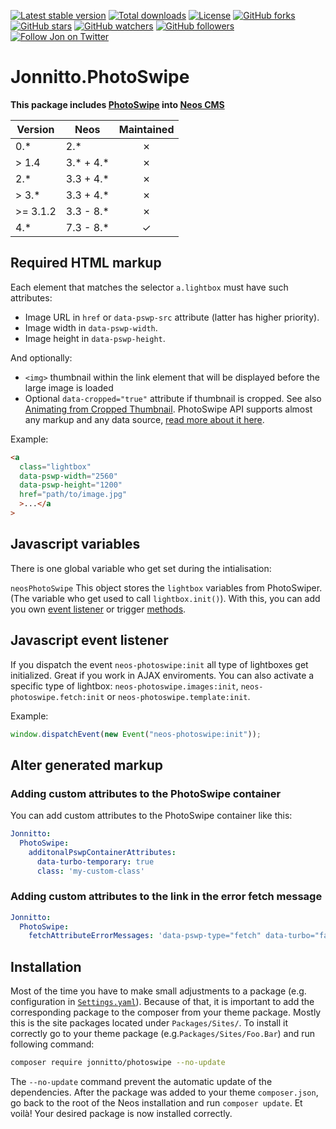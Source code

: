 [![Latest stable version]][packagist] [![Total downloads]][packagist] [![License]][packagist] [![GitHub forks]][fork] [![GitHub stars]][stargazers] [![GitHub watchers]][subscription] [![GitHub followers]][followers] [![Follow Jon on Twitter]][twitter]

# Jonnitto.PhotoSwipe

**This package includes [PhotoSwipe] into [Neos CMS]**

| Version  | Neos        | Maintained |
| -------- | ----------- | :--------: |
| 0.\*     | 2.\*        |     ✗      |
| > 1.4    | 3.\* + 4.\* |     ✗      |
| 2.\*     | 3.3 + 4.\*  |     ✗      |
| > 3.\*   | 3.3 + 4.\*  |     ✗      |
| >= 3.1.2 | 3.3 - 8.\*  |     ✗      |
| 4.\*     | 7.3 - 8.\*  |     ✓      |

## Required HTML markup

Each element that matches the selector `a.lightbox` must have such attributes:

- Image URL in `href` or `data-pswp-src` attribute (latter has higher priority).
- Image width in `data-pswp-width`.
- Image height in `data-pswp-height`.

And optionally:

- `<img>` thumbnail within the link element that will be displayed before the large image is loaded
- Optional `data-cropped="true"` attribute if thumbnail is cropped. See also
  [Animating from Cropped Thumbnail](https://photoswipe.com/opening-or-closing-transition#animating-from-cropped-thumbnail).
  PhotoSwipe API supports almost any markup and any data source, [read more about it here](https://photoswipe.com/data-sources#custom-html-markup).

Example:

```html
<a
  class="lightbox"
  data-pswp-width="2560"
  data-pswp-height="1200"
  href="path/to/image.jpg"
  >...</a
>
```

## Javascript variables

There is one global variable who get set during the intialisation:

`neosPhotoSwipe` This object stores the `lightbox` variables from PhotoSwiper. (The variable who get used to call
`lightbox.init()`). With this, you can add you own [event listener](https://photoswipe.com/events/) or trigger
[methods](https://photoswipe.com/methods/).

## Javascript event listener

If you dispatch the event `neos-photoswipe:init` all type of lightboxes get initialized. Great if you work in AJAX
enviroments. You can also activate a specific type of lightbox: `neos-photoswipe.images:init`,
`neos-photoswipe.fetch:init` or `neos-photoswipe.template:init`.

Example:

```js
window.dispatchEvent(new Event("neos-photoswipe:init"));
```

## Alter generated markup

### Adding custom attributes to the PhotoSwipe container

You can add custom attributes to the PhotoSwipe container like this:

```yaml
Jonnitto:
  PhotoSwipe:
    additonalPswpContainerAttributes:
      data-turbo-temporary: true
      class: 'my-custom-class'
```

### Adding custom attributes to the link in the error fetch message

```yaml
Jonnitto:
  PhotoSwipe:
    fetchAttributeErrorMessages: 'data-pswp-type="fetch" data-turbo="false"'
```

## Installation

Most of the time you have to make small adjustments to a package (e.g.
configuration in [`Settings.yaml`]). Because of that, it is important to add the
corresponding package to the composer from your theme package. Mostly this is
the site packages located under `Packages/Sites/`. To install it correctly go to
your theme package (e.g.`Packages/Sites/Foo.Bar`) and run following command:

```bash
composer require jonnitto/photoswipe --no-update
```

The `--no-update` command prevent the automatic update of the dependencies.
After the package was added to your theme `composer.json`, go back to the root
of the Neos installation and run `composer update`. Et voilà! Your desired
package is now installed correctly.

[packagist]: https://packagist.org/packages/jonnitto/photoswipe
[neos cms]: https://www.neos.io
[photoswipe]: http://photoswipe.com/
[latest stable version]: https://poser.pugx.org/jonnitto/photoswipe/v/stable
[total downloads]: https://poser.pugx.org/jonnitto/photoswipe/downloads
[license]: https://poser.pugx.org/jonnitto/photoswipe/license
[github forks]: https://img.shields.io/github/forks/jonnitto/Jonnitto.PhotoSwipe.svg?style=social&label=Fork
[github stars]: https://img.shields.io/github/stars/jonnitto/Jonnitto.PhotoSwipe.svg?style=social&label=Stars
[github watchers]: https://img.shields.io/github/watchers/jonnitto/Jonnitto.PhotoSwipe.svg?style=social&label=Watch
[github followers]: https://img.shields.io/github/followers/jonnitto.svg?style=social&label=Follow
[follow jon on twitter]: https://img.shields.io/twitter/follow/jonnitto.svg?style=social&label=Follow
[twitter]: https://twitter.com/jonnitto
[fork]: https://github.com/jonnitto/Jonnitto.PhotoSwipe/fork
[stargazers]: https://github.com/jonnitto/Jonnitto.PhotoSwipe/stargazers
[subscription]: https://github.com/jonnitto/Jonnitto.PhotoSwipe/subscription
[followers]: https://github.com/jonnitto/followers
[`settings.yaml`]: Configuration/Settings.yaml
